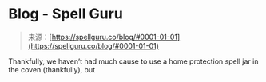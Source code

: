 <!--yml
category: 未分类
date: 2024-06-12 18:21:45
-->

# Blog - Spell Guru

> 来源：[https://spellguru.co/blog/#0001-01-01](https://spellguru.co/blog/#0001-01-01)

Thankfully, we haven’t had much cause to use a home protection spell jar in the coven (thankfully), but